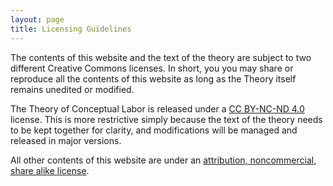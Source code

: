 ```yaml
---
layout: page
title: Licensing Guidelines
---
```



The contents of this website and the text of the theory are subject to two different Creative Commons licenses. In short, you you may share or reproduce all the contents of this website as long as the Theory itself remains unedited or modified.

The Theory of Conceptual Labor is released under a [CC BY-NC-ND 4.0](https://creativecommons.org/licenses/by-nc-nd/4.0/) license. This is more restrictive simply because the text of the theory needs to be kept together for clarity, and modifications will be managed and released in major versions. 


All other contents of this website are under an [attribution, noncommercial, share alike license](https://creativecommons.org/licenses/by-nc-sa/4.0/).
